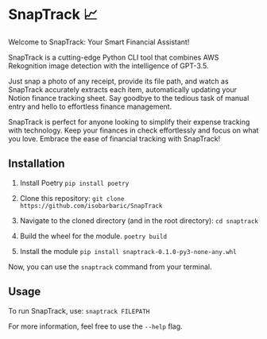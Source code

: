 # SnapTrack :chart_with_upwards_trend:
Welcome to SnapTrack: Your Smart Financial Assistant! 

SnapTrack is a cutting-edge Python CLI tool that combines AWS Rekognition image detection with the intelligence of GPT-3.5. 

Just snap a photo of any receipt, provide its file path, and watch as SnapTrack accurately extracts each item, automatically updating your Notion finance tracking sheet. Say goodbye to the tedious task of manual entry and hello to effortless finance management. 

SnapTrack is perfect for anyone looking to simplify their expense tracking with technology. Keep your finances in check effortlessly and focus on what you love. Embrace the ease of financial tracking with SnapTrack!

## Installation
1. Install Poetry
`pip install poetry`

2. Clone this repository:
``git clone https://github.com/isobarbaric/SnapTrack``

3. Navigate to the cloned directory (and in the root directory):
``cd snaptrack``

4. Build the wheel for the module.
``poetry build``

5. Install the module
``pip install snaptrack-0.1.0-py3-none-any.whl``

Now, you can use the `snaptrack` command from your terminal.

## Usage
To run SnapTrack, use:
``snaptrack FILEPATH``

For more information, feel free to use the ``--help`` flag.
